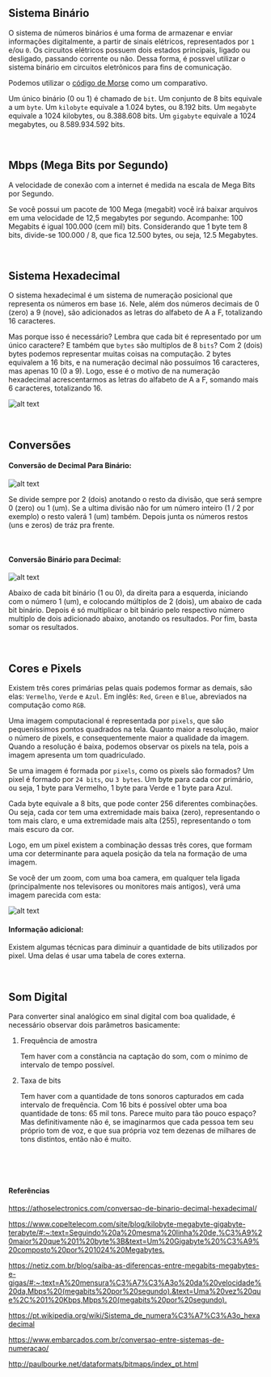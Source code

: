 ## Sistema Binário

O sistema de números binários é uma forma de armazenar e enviar informações digitalmente, a partir de sinais elétricos, representados por `1` e/ou `0`.
Os circuitos elétricos possuem dois estados principais, ligado ou desligado, passando corrente ou não. Dessa forma, é possvel utilizar o sistema binário em circuitos eletrônicos para fins de comunicação. 

Podemos utilizar o [código de Morse](https://pt.wikipedia.org/wiki/C%C3%B3digo_Morse) como um comparativo.

Um único binário (0 ou 1) é chamado de `bit`. Um conjunto de 8 bits equivale a um `byte`. Um `kilobyte` equivale a 1.024 bytes, ou 8.192 bits. Um `megabyte` equivale a 1024 kilobytes, ou 8.388.608 bits. Um `gigabyte` equivale a 1024 megabytes, ou 8.589.934.592 bits.

<br>



## Mbps (Mega Bits por Segundo)

A velocidade de conexão com a internet é medida na escala de Mega Bits por Segundo. 

Se você possui um pacote de 100 Mega (megabit) você irá baixar arquivos em uma velocidade de 12,5 megabytes por segundo. Acompanhe:
100 Megabits é igual 100.000 (cem mil) bits. Considerando que 1 byte tem 8 bits, divide-se 100.000 / 8, que fica 12.500 bytes, ou seja, 12.5 Megabytes.

<br>



## Sistema Hexadecimal

O sistema hexadecimal é um sistema de numeração posicional que representa os números em base `16`. Nele, além dos números decimais de 0 (zero) a 9 (nove), são adicionados as letras do alfabeto de A a F, totalizando 16 caracteres.

Mas porque isso é necessário? Lembra que cada bit é representado por um único caractere? E também que `bytes` são multiplos de 8 `bits`? Com 2 (dois) bytes podemos representar muitas coisas na computação. 2 bytes equivalem a 16 bits, e na numeração decimal não possuímos 16 caracteres, mas apenas 10 (0 a 9). Logo, esse é o motivo de na numeração hexadecimal acrescentarmos as letras do alfabeto de A a F, somando mais 6 caracteres, totalizando 16.

![alt text](images/tabela.jpg?raw=true=250x250 "Title") 

<br>

## Conversões

#### Conversão de Decimal Para Binário:

![alt text](images/decimal-binario.jpg?raw=true=250x250 "Title")  

Se divide sempre por 2 (dois) anotando o resto da divisão, que será sempre 0 (zero) ou 1 (um). Se a ultima divisão não for um número inteiro (1 / 2 por exemplo) o resto valerá 1 (um) também. Depois junta os números restos (uns e zeros) de tráz pra frente.

<br>

#### Conversão Binário para Decimal:

![alt text](images/binario-decimal.jpg?raw=true=250x250 "Title")  

Abaixo de cada bit binário (1 ou 0), da direita para a esquerda, iniciando com o número 1 (um), e colocando múltiplos de 2 (dois), um abaixo de cada bit binário. 
Depois é só multiplicar o bit binário pelo respectivo número multiplo de dois adicionado abaixo, anotando os resultados. Por fim, basta somar os resultados.

<br>



## Cores e Pixels

Existem três cores primárias pelas quais podemos formar as demais, são elas: `Vermelho`, `Verde` e `Azul`. Em inglês: `Red`, `Green` e `Blue`, abreviados na computação como `RGB`.

Uma imagem computacional é representada por `pixels`, que são pequeníssimos pontos quadrados na tela. Quanto maior a resolução, maior o número de pixels, e consequentemente maior a qualidade da imagem. Quando a resolução é baixa, podemos observar os pixels na tela, pois a imagem apresenta um tom quadriculado.

Se uma imagem é formada por `pixels`, como os pixels são formados? Um pixel é formado por `24 bits`, ou `3 bytes`. Um byte para cada cor primário, ou seja, 1 byte para Vermelho, 1 byte para Verde e 1 byte para Azul.

Cada byte equivale a 8 bits, que pode conter 256 diferentes combinações. Ou seja, cada cor tem uma extremidade mais baixa (zero), representando o tom mais claro, e uma extremidade mais alta (255), representando o tom mais escuro da cor.

Logo, em um pixel existem a combinação dessas três cores, que formam uma cor determinante para aquela posição da tela na formação de uma imagem.

Se você der um zoom, com uma boa camera, em qualquer tela ligada (principalmente nos televisores ou monitores mais antigos), verá uma imagem parecida com esta:

![alt text](images/pixels.jpg?raw=true=250x250 "Title")  


#### Informação adicional: 

Existem algumas técnicas para diminuir a quantidade de bits utilizados por pixel. Uma delas é usar uma tabela de cores externa.

<br>



## Som Digital

Para converter sinal analógico em sinal digital com boa qualidade, é necessário observar dois parâmetros basicamente:

1. Frequência de amostra
    
    Tem haver com a constância na captação do som, com o mínimo de intervalo de tempo possível.

2. Taxa de bits

    Tem haver com a quantidade de tons sonoros capturados em cada intervalo de frequência. Com 16 bits é possível obter uma boa quantidade de tons: 65 mil tons. 
    Parece muito para tão pouco espaço? Mas definitivamente não é, se imaginarmos que cada pessoa tem seu próprio tom de voz, e que sua própria voz tem dezenas de milhares de tons distintos, então não é muito.




<br>
<br>
<br>



#### Referências

<https://athoselectronics.com/conversao-de-binario-decimal-hexadecimal/>

<https://www.copeltelecom.com/site/blog/kilobyte-megabyte-gigabyte-terabyte/#:~:text=Seguindo%20a%20mesma%20linha%20de,%C3%A9%20maior%20que%201%20byte%3B&text=Um%20Gigabyte%20%C3%A9%20composto%20por%201024%20Megabytes.>

<https://netiz.com.br/blog/saiba-as-diferencas-entre-megabits-megabytes-e-gigas/#:~:text=A%20mensura%C3%A7%C3%A3o%20da%20velocidade%20da,Mbps%20(megabits%20por%20segundo).&text=Uma%20vez%20que%2C%201%20Kbps,Mbps%20(megabits%20por%20segundo).>

<https://pt.wikipedia.org/wiki/Sistema_de_numera%C3%A7%C3%A3o_hexadecimal>

<https://www.embarcados.com.br/conversao-entre-sistemas-de-numeracao/>

<http://paulbourke.net/dataformats/bitmaps/index_pt.html>








